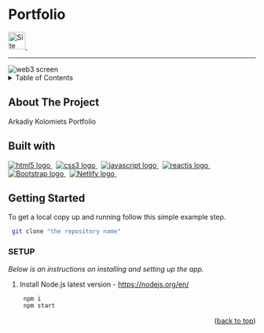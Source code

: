 <a name="readme-top"></a>

# Portfolio

<a href="https://web3-krypt-project.netlify.app/" target="_blank">
<img src="https://img.shields.io/badge/Portfolio-282C34" alt="Site" margin="100px" height="35" />
</a>
&nbsp;
<hr>
<img src="images/web3.png" alt="web3 screen">

<details>
  <summary>Table of Contents</summary>
  <ol>
    <li><a href="#about-the-project">About The Project<a></li>
    <li><a href="#built-with">Built with</a></li>
    <li>
      <a href="#getting-started">Getting Started</a>
      <ul>
        <li><a href="#setup">SETUP</a></li>
      </ul>
    </li>
  </ol>
</details>


## About The Project

Arkadiy Kolomiets Portfolio

## Built with
<a href="https://html.spec.whatwg.org/multipage/" target="_blank" rel="noreferrer"> <img src="https://img.shields.io/badge/HTML5-E34F26?style=for-the-badge&logo=html5&logoColor=white" alt="html5 logo"/> </a>&nbsp;
<a href="https://www.w3schools.com/css/" target="_blank" rel="noreferrer"> <img src="https://img.shields.io/badge/css-1572B6?style=for-the-badge&logo=css3&logoColor=white" alt="css3 logo"/> </a>&nbsp;
<a href="https://www.javascript.com/" target="_blank" rel="noreferrer"> <img src="https://img.shields.io/badge/javascript-F7DF1E?style=for-the-badge&logo=javascript&logoColor=white" alt="javascript logo"/> </a>&nbsp;
<a href="https://reactjs.org/" target="_blank" rel="noreferrer"> <img src="https://img.shields.io/badge/React-20232A?style=for-the-badge&logo=react&logoColor=61DAFB" alt="reactjs logo"/> </a>&nbsp;
<a href="https://getbootstrap.com/" target="_blank" rel="noreferrer"> <img src="https://img.shields.io/badge/Bootstrap-7952B3?style=for-the-badge&logo=Bootstrap&logoColor=white" alt="Bootstrap logo"/> </a>&nbsp;
<a href="https://app.netlify.com/" target="_blank" rel="noreferrer"> <img src="https://img.shields.io/badge/Netlify-00C7B7?style=for-the-badge&logo=Netlify&logoColor=white" alt="Netlify logo"/> </a>&nbsp;

## Getting Started

To get a local copy up and running follow this simple example step.
   ```sh
    git clone "the repository name"
   ```

### SETUP
_Below is an instructions on installing and setting up the app._
1. Install Node.js latest version - https://nodejs.org/en/
   ```sh
    npm i
    npm start
   ```
<p align="right">(<a href="#readme-top">back to top</a>)</p>
